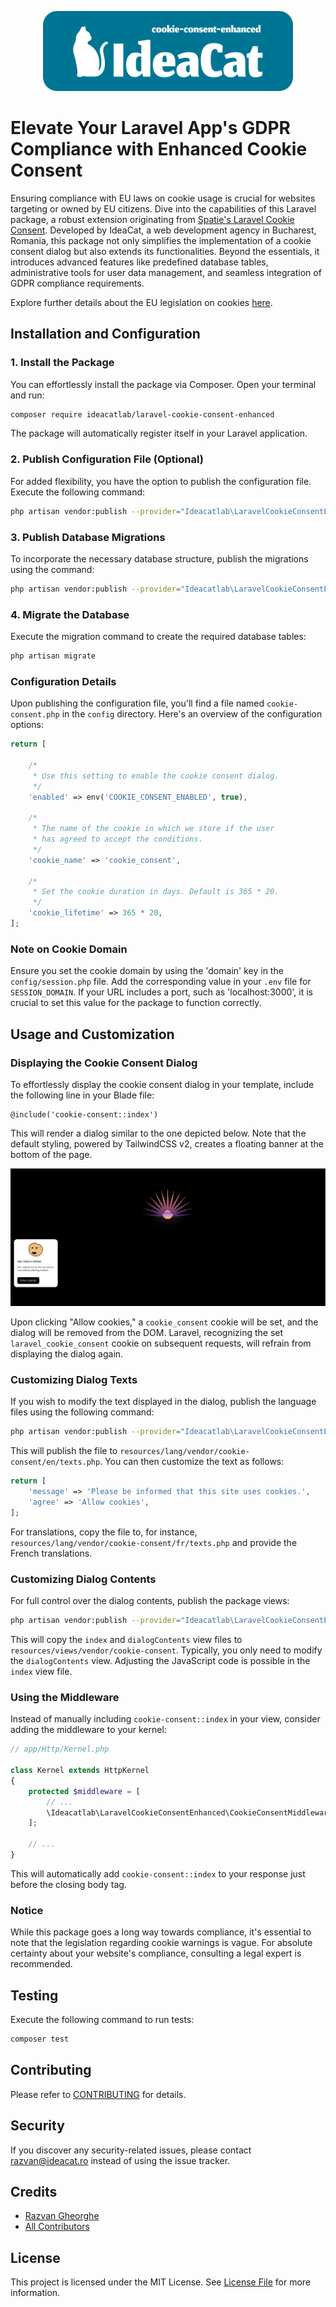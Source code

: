 
<p align="center"><a href="https://ideacat.ro" target="_blank"><img src="https://raw.githubusercontent.com/ideacatlab/laravel-cookie-consent-enhanced/master/.github/images/github-cookie-consent-logo.png" width="400"></a></p>

# Elevate Your Laravel App's GDPR Compliance with Enhanced Cookie Consent

Ensuring compliance with EU laws on cookie usage is crucial for websites targeting or owned by EU citizens. Dive into the capabilities of this Laravel package, a robust extension originating from [Spatie's Laravel Cookie Consent](https://github.com/spatie/laravel-cookie-consent). Developed by IdeaCat, a web development agency in Bucharest, Romania, this package not only simplifies the implementation of a cookie consent dialog but also extends its functionalities. Beyond the essentials, it introduces advanced features like predefined database tables, administrative tools for user data management, and seamless integration of GDPR compliance requirements.

Explore further details about the EU legislation on cookies [here](http://ec.europa.eu/ipg/basics/legal/cookies/index_en.htm#section_2).

## Installation and Configuration

### 1. Install the Package

You can effortlessly install the package via Composer. Open your terminal and run:

```bash
composer require ideacatlab/laravel-cookie-consent-enhanced
```

The package will automatically register itself in your Laravel application.

### 2. Publish Configuration File (Optional)

For added flexibility, you have the option to publish the configuration file. Execute the following command:

```bash
php artisan vendor:publish --provider="Ideacatlab\LaravelCookieConsentEnhanced\CookieConsentServiceProvider" --tag="cookie-consent-config"
```

### 3. Publish Database Migrations

To incorporate the necessary database structure, publish the migrations using the command:

```bash
php artisan vendor:publish --provider="Ideacatlab\LaravelCookieConsentEnhanced\CookieConsentServiceProvider" --tag="cookie-consent-migrations"
```

### 4. Migrate the Database

Execute the migration command to create the required database tables:

```bash
php artisan migrate
```

### Configuration Details

Upon publishing the configuration file, you'll find a file named `cookie-consent.php` in the `config` directory. Here's an overview of the configuration options:

```php
return [

    /*
     * Use this setting to enable the cookie consent dialog.
     */
    'enabled' => env('COOKIE_CONSENT_ENABLED', true),

    /*
     * The name of the cookie in which we store if the user
     * has agreed to accept the conditions.
     */
    'cookie_name' => 'cookie_consent',

    /*
     * Set the cookie duration in days. Default is 365 * 20.
     */
    'cookie_lifetime' => 365 * 20,
];
```

### Note on Cookie Domain

Ensure you set the cookie domain by using the 'domain' key in the `config/session.php` file. Add the corresponding value in your `.env` file for `SESSION_DOMAIN`. If your URL includes a port, such as 'localhost:3000', it is crucial to set this value for the package to function correctly.

## Usage and Customization

### Displaying the Cookie Consent Dialog

To effortlessly display the cookie consent dialog in your template, include the following line in your Blade file:

```blade
@include('cookie-consent::index')
```

This will render a dialog similar to the one depicted below. Note that the default styling, powered by TailwindCSS v2, creates a floating banner at the bottom of the page.

![Cookie Consent Dialog](https://raw.githubusercontent.com/ideacatlab/laravel-cookie-consent-enhanced/master/.github/images/dialog.png)

Upon clicking "Allow cookies," a `cookie_consent` cookie will be set, and the dialog will be removed from the DOM. Laravel, recognizing the set `laravel_cookie_consent` cookie on subsequent requests, will refrain from displaying the dialog again.

### Customizing Dialog Texts

If you wish to modify the text displayed in the dialog, publish the language files using the following command:

```bash
php artisan vendor:publish --provider="Ideacatlab\LaravelCookieConsentEnhanced\CookieConsentServiceProvider" --tag="cookie-consent-translations"
```

This will publish the file to `resources/lang/vendor/cookie-consent/en/texts.php`. You can then customize the text as follows:

```php
return [
    'message' => 'Please be informed that this site uses cookies.',
    'agree' => 'Allow cookies',
];
```

For translations, copy the file to, for instance, `resources/lang/vendor/cookie-consent/fr/texts.php` and provide the French translations.

### Customizing Dialog Contents

For full control over the dialog contents, publish the package views:

```bash
php artisan vendor:publish --provider="Ideacatlab\LaravelCookieConsentEnhanced\CookieConsentServiceProvider" --tag="cookie-consent-views"
```

This will copy the `index` and `dialogContents` view files to `resources/views/vendor/cookie-consent`. Typically, you only need to modify the `dialogContents` view. Adjusting the JavaScript code is possible in the `index` view file.

### Using the Middleware

Instead of manually including `cookie-consent::index` in your view, consider adding the middleware to your kernel:

```php
// app/Http/Kernel.php

class Kernel extends HttpKernel
{
    protected $middleware = [
        // ...
        \Ideacatlab\LaravelCookieConsentEnhanced\CookieConsentMiddleware::class,
    ];

    // ...
}
```

This will automatically add `cookie-consent::index` to your response just before the closing body tag.

### Notice

While this package goes a long way towards compliance, it's essential to note that the legislation regarding cookie warnings is vague. For absolute certainty about your website's compliance, consulting a legal expert is recommended.

## Testing

Execute the following command to run tests:

```bash
composer test
```

## Contributing

Please refer to [CONTRIBUTING](https://github.com/ideacatlab/.github/blob/main/CONTRIBUTING.md) for details.

## Security

If you discover any security-related issues, please contact razvan@ideacat.ro instead of using the issue tracker.

## Credits

- [Razvan Gheorghe](https://github.com/ideacatlab)
- [All Contributors](../../contributors)

## License

This project is licensed under the MIT License. See [License File](LICENSE.md) for more information.